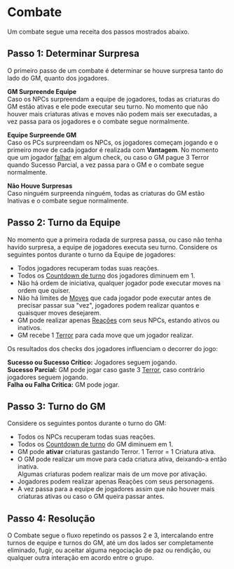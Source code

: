 # Combate

Um combate segue uma receita dos passos mostrados abaixo.

## Passo 1: Determinar Surpresa
O primeiro passo de um combate é determinar se houve surpresa tanto do lado do GM, quanto dos jogadores.

**GM Surpreende Equipe**  
Caso os NPCs surpreendam a equipe de jogadores, todas as criaturas do GM estão ativas e ele pode executar seu turno. No momento que não houver mais criaturas ativas e moves não podem mais ser executadas, a vez passa para os jogadores e o combate segue normalmente.  

**Equipe Surpreende GM**  
Caso os PCs surpreendam os NPCs, os jogadores começam jogando e o primeiro move de cada jogador é realizada com **Vantagem**. No momento que um jogador <ins>falhar</ins> em algum check, ou caso o GM pague 3 Terror quando Sucesso Parcial, a vez passa para o GM e o combate segue normalmente.  

**Não Houve Surpresas**  
Caso ninguém surpreenda ninguém, todas as criaturas do GM estão Inativas e o combate segue normalmente.

## Passo 2: Turno da Equipe
No momento que a primeira rodada de surpresa passa, ou caso não tenha havido surpresa, a equipe de jogadores executa seu turno. Considere os seguintes pontos durante o turno da Equipe de jogadores:

- Todos jogadores recuperam todas suas reações.
- Todos os [Countdown de turno](./countdown.md#countdown-turno) dos jogadores diminuem em 1.
- Não há ordem de iniciativa, qualquer jogador pode executar moves na ordem que quiser.
- Não há limites de [Moves](./moves.md) que cada jogador pode executar antes de precisar passar sua "vez", jogadores podem realizar quantos e quaisquer moves desejarem.  
- GM pode realizar apenas [Reações](./moves.md#reações) com seus NPCs, estando ativos ou inativos.
- GM recebe 1 [Terror](./resources.md#terror) para cada move que um jogador realizar.

Os resultados dos checks dos jogadores influenciam o decorrer do jogo:

**Sucesso ou Sucesso Crítico:** Jogadores seguem jogando.   
**Sucesso Parcial:** GM pode jogar caso gaste 3 [Terror](./resources.md#terror), caso contrário jogadores seguem jogando.  
**Falha ou Falha Crítica:** GM pode jogar.  

## Passo 3: Turno do GM
Considere os seguintes pontos durante o turno do GM:

- Todos os NPCs recuperam todas suas reações.
- Todos os [Countdown de turno](./countdown.md#countdown-turno) do GM diminuem em 1.
- GM pode **ativar** criaturas gastando Terror. 1 Terror = 1 Criatura ativa.
- O GM pode realizar um move para cada criatura ativa, deixando-a então inativa.  
  Algumas criaturas podem realizar mais de um move por ativação.
- Jogadores podem realizar apenas Reações com seus personagens.
- A vez passa para a equipe de jogadores assim que não houver mais criaturas ativas ou caso o GM queira passar antes.

## Passo 4: Resolução
O Combate segue o fluxo repetindo os passos 2 e 3, intercalando entre turnos de equipe e turnos do GM, até um dos lados ser completamente eliminado, fugir, ou aceitar alguma negociação de paz ou rendição, ou qualquer outra interação em acordo entre o grupo.